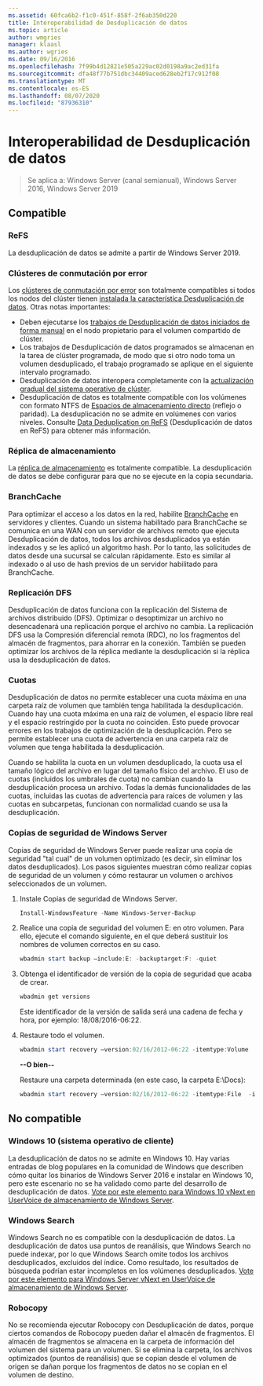 ```yaml
---
ms.assetid: 60fca6b2-f1c0-451f-858f-2f6ab350d220
title: Interoperabilidad de Desduplicación de datos
ms.topic: article
author: wmgries
manager: klaasl
ms.author: wgries
ms.date: 09/16/2016
ms.openlocfilehash: 7f99b4d12821e505a229ac02d0198a9ac2ed31fa
ms.sourcegitcommit: dfa48f77b751dbc34409aced628eb2f17c912f08
ms.translationtype: MT
ms.contentlocale: es-ES
ms.lasthandoff: 08/07/2020
ms.locfileid: "87936310"
---
```

# <a name="data-deduplication-interoperability"></a>Interoperabilidad de Desduplicación de datos

> Se aplica a: Windows Server (canal semianual), Windows Server 2016, Windows Server 2019

## <a name="supported"></a>Compatible

### <a name="refs"></a>ReFS
La desduplicación de datos se admite a partir de Windows Server 2019.

### <a name="failover-clustering"></a>Clústeres de conmutación por error

Los [clústeres de conmutación por error](../..//failover-clustering/failover-clustering-overview.md) son totalmente compatibles si todos los nodos del clúster tienen [instalada la característica Desduplicación de datos](install-enable.md#install-dedup). Otras notas importantes:

* Deben ejecutarse los [trabajos de Desduplicación de datos iniciados de forma manual](run.md#running-dedup-jobs-manually) en el nodo propietario para el volumen compartido de clúster.
* Los trabajos de Desduplicación de datos programados se almacenan en la tarea de clúster programada, de modo que si otro nodo toma un volumen desduplicado, el trabajo programado se aplique en el siguiente intervalo programado.
* Desduplicación de datos interopera completamente con la [actualización gradual del sistema operativo de clúster](../..//failover-clustering/cluster-operating-system-rolling-upgrade.md).
* Desduplicación de datos es totalmente compatible con los volúmenes con formato NTFS de [Espacios de almacenamiento directo](../storage-spaces/storage-spaces-direct-overview.md) (reflejo o paridad). La desduplicación no se admite en volúmenes con varios niveles. Consulte [Data Deduplication on ReFS](#unsupported) (Desduplicación de datos en ReFS) para obtener más información.

### <a name="storage-replica"></a>Réplica de almacenamiento
La [réplica de almacenamiento](../storage-replica/storage-replica-overview.md) es totalmente compatible. La desduplicación de datos se debe configurar para que no se ejecute en la copia secundaria.

### <a name="branchcache"></a>BranchCache
Para optimizar el acceso a los datos en la red, habilite [BranchCache](../../networking/branchcache/branchcache.md) en servidores y clientes. Cuando un sistema habilitado para BranchCache se comunica en una WAN con un servidor de archivos remoto que ejecuta Desduplicación de datos, todos los archivos desduplicados ya están indexados y se les aplicó un algoritmo hash. Por lo tanto, las solicitudes de datos desde una sucursal se calculan rápidamente. Esto es similar al indexado o al uso de hash previos de un servidor habilitado para BranchCache.

### <a name="dfs-replication"></a>Replicación DFS
Desduplicación de datos funciona con la replicación del Sistema de archivos distribuido (DFS). Optimizar o desoptimizar un archivo no desencadenará una replicación porque el archivo no cambia. La replicación DFS usa la Compresión diferencial remota (RDC), no los fragmentos del almacén de fragmentos, para ahorrar en la conexión. También se pueden optimizar los archivos de la réplica mediante la desduplicación si la réplica usa la desduplicación de datos.

### <a name="quotas"></a>Cuotas
Desduplicación de datos no permite establecer una cuota máxima en una carpeta raíz de volumen que también tenga habilitada la desduplicación. Cuando hay una cuota máxima en una raíz de volumen, el espacio libre real y el espacio restringido por la cuota no coinciden. Esto puede provocar errores en los trabajos de optimización de la desduplicación. Pero se permite establecer una cuota de advertencia en una carpeta raíz de volumen que tenga habilitada la desduplicación.

Cuando se habilita la cuota en un volumen desduplicado, la cuota usa el tamaño lógico del archivo en lugar del tamaño físico del archivo. El uso de cuotas (incluidos los umbrales de cuota) no cambian cuando la desduplicación procesa un archivo. Todas la demás funcionalidades de las cuotas, incluidas las cuotas de advertencia para raíces de volumen y las cuotas en subcarpetas, funcionan con normalidad cuando se usa la desduplicación.

### <a name="windows-server-backup"></a>Copias de seguridad de Windows Server
Copias de seguridad de Windows Server puede realizar una copia de seguridad "tal cual" de un volumen optimizado (es decir, sin eliminar los datos desduplicados). Los pasos siguientes muestran cómo realizar copias de seguridad de un volumen y cómo restaurar un volumen o archivos seleccionados de un volumen.
1. Instale Copias de seguridad de Windows Server.
    ```PowerShell
    Install-WindowsFeature -Name Windows-Server-Backup
    ```

2. Realice una copia de seguridad del volumen E: en otro volumen. Para ello, ejecute el comando siguiente, en el que deberá sustituir los nombres de volumen correctos en su caso.
    ```PowerShell
    wbadmin start backup –include:E: -backuptarget:F: -quiet
    ```
3. Obtenga el identificador de versión de la copia de seguridad que acaba de crear.

    ```PowerShell
    wbadmin get versions
    ```

    Este identificador de la versión de salida será una cadena de fecha y hora, por ejemplo: 18/08/2016-06:22.

4. Restaure todo el volumen.
    ```PowerShell
    wbadmin start recovery –version:02/16/2012-06:22 -itemtype:Volume  -items:E: -recoveryTarget:E:
    ```

    **--O bien--**

    Restaure una carpeta determinada (en este caso, la carpeta E:\Docs):
    ```PowerShell
    wbadmin start recovery –version:02/16/2012-06:22 -itemtype:File  -items:E:\Docs  -recursive
    ```

## <a name="unsupported"></a>No compatible

### <a name="windows-10-client-os"></a>Windows 10 (sistema operativo de cliente)
La desduplicación de datos no se admite en Windows 10. Hay varias entradas de blog populares en la comunidad de Windows que describen cómo quitar los binarios de Windows Server 2016 e instalar en Windows 10, pero este escenario no se ha validado como parte del desarrollo de desduplicación de datos. [Vote por este elemento para Windows 10 vNext en UserVoice de almacenamiento de Windows Server](https://windowsserver.uservoice.com/forums/295056-storage/suggestions/9011008-add-deduplication-support-to-client-os).

### <a name="windows-search"></a>Windows Search
Windows Search no es compatible con la desduplicación de datos. La desduplicación de datos usa puntos de reanálisis, que Windows Search no puede indexar, por lo que Windows Search omite todos los archivos desduplicados, excluidos del índice. Como resultado, los resultados de búsqueda podrían estar incompletos en los volúmenes desduplicados. [Vote por este elemento para Windows Server vNext en UserVoice de almacenamiento de Windows Server](https://windowsserver.uservoice.com/forums/295056-storage/suggestions/17888647-make-windows-search-service-work-with-data-dedupli).

### <a name="robocopy"></a>Robocopy
No se recomienda ejecutar Robocopy con Desduplicación de datos, porque ciertos comandos de Robocopy pueden dañar el almacén de fragmentos. El almacén de fragmentos se almacena en la carpeta de información del volumen del sistema para un volumen. Si se elimina la carpeta, los archivos optimizados (puntos de reanálisis) que se copian desde el volumen de origen se dañan porque los fragmentos de datos no se copian en el volumen de destino.
